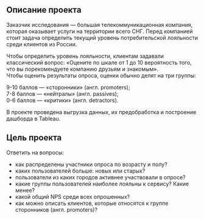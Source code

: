 ## Описание проекта

Заказчик исследования — большая телекоммуникационная компания, которая оказывает услуги на территории всего СНГ.
Перед компанией стоит задача определить текущий уровень потребительской лояльности среди клиентов из России.

Чтобы определить уровень лояльности, клиентам задавали классический вопрос:  «Оцените по шкале от 1 до 10 вероятность того, что вы порекомендуете компанию друзьям и знакомым».   
Чтобы оценить результаты опроса, оценки обычно делят на три группы:  

9-10 баллов — «cторонники» (англ. promoters);  
7-8 баллов — «нейтралы» (англ. passives);  
0-6 баллов — «критики» (англ. detractors).  

В проекте проведена выгрузка данных, их предобработка и построение дашборда в Tableau.

## Цель проекта

Ответить на вопросы:
- как распределены участники опроса по возрасту и полу?
- каких пользователей больше: новых или старых?
- пользователи из каких городов активнее участвовали в опросе?
- какие группы пользователей наиболее лояльны к сервису? Какие менее?
- какой общий NPS среди всех опрошенных?
- как можно описать клиентов, которые относятся к группе cторонников (англ. promoters)?
